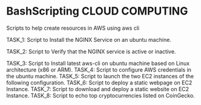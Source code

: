 # BashScripting CLOUD COMPUTING
Scripts to help create resources in AWS using aws cli

TASK_1: Script to Install the NGINX Service on an ubuntu machine.

TASK_2: Script to Verify that the NGINX service is active or inactive.

TASK_3: Script to Install latest aws-cli on ubuntu machine based on Linux architecture (x86 or ARM).
TASK_4: Script to configure AWS credentials in the ubuntu machine.
TASK_5: Script to launch the two EC2 instances of the following configuration.
TASK_6: Script to deploy a static webpage on EC2 Instance.
TASK_7: Script to download and deploy a static website on EC2 Instance.
TASK_8: Script to echo top cryptocurrencies listed on CoinGecko.
